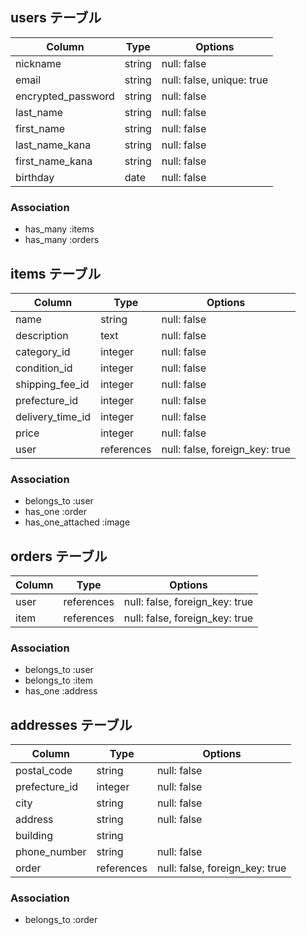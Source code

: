 ## users テーブル

| Column             | Type    | Options                   |
|--------------------|---------|---------------------------|
| nickname           | string  | null: false               |
| email              | string  | null: false, unique: true |
| encrypted_password | string  | null: false               |
| last_name          | string  | null: false               |
| first_name         | string  | null: false               |
| last_name_kana     | string  | null: false               |
| first_name_kana    | string  | null: false               |
| birthday           | date    | null: false               |

### Association
- has_many :items
- has_many :orders


## items テーブル

| Column           | Type       | Options                        |
|------------------|------------|--------------------------------|
| name             | string     | null: false                    | 
| description      | text       | null: false                    |
| category_id      | integer    | null: false                    |
| condition_id     | integer    | null: false                    |
| shipping_fee_id  | integer    | null: false                    |
| prefecture_id    | integer    | null: false                    |
| delivery_time_id | integer    | null: false                    |
| price            | integer    | null: false                    |
| user             | references | null: false, foreign_key: true |

### Association
- belongs_to :user  
- has_one :order  
- has_one_attached :image


## orders テーブル

| Column   | Type       | Options                        |
|----------|------------|--------------------------------|
| user     | references | null: false, foreign_key: true |
| item     | references | null: false, foreign_key: true |

### Association
- belongs_to :user  
- belongs_to :item  
- has_one :address



## addresses テーブル

| Column        | Type       | Options                        |
|---------------|------------|--------------------------------|
| postal_code   | string     | null: false                    |
| prefecture_id | integer    | null: false                    |
| city          | string     | null: false                    |
| address       | string     | null: false                    |
| building      | string     |                                |
| phone_number  | string     | null: false                    |
| order         | references | null: false, foreign_key: true |

### Association
- belongs_to :order








